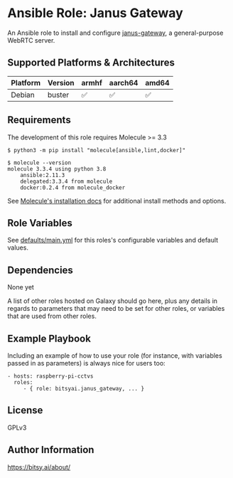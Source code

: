 Ansible Role: Janus Gateway
=========

An Ansible role to install and configure [janus-gateway](https://github.com/meetecho/janus-gateway), a general-purpose WebRTC server.

Supported Platforms & Architectures
------------

| Platform | Version | armhf | aarch64 | amd64 |
|----------|---------|-------|---------|-------|
| Debian   | buster  | ✅    |     ✅   |   ✅  |

Requirements
------------

The development of this role requires Molecule >= 3.3

```
$ python3 -m pip install "molecule[ansible,lint,docker]" 
```

```
$ molecule --version
molecule 3.3.4 using python 3.8 
    ansible:2.11.3
    delegated:3.3.4 from molecule
    docker:0.2.4 from molecule_docker
```

See [Molecule's installation docs](https://molecule.readthedocs.io/en/latest/installation.html) for additional install methods and options. 

Role Variables
--------------

See [defaults/main.yml](defaults/main.yml) for this roles's configurable variables and default values.


Dependencies
------------

None yet

A list of other roles hosted on Galaxy should go here, plus any details in regards to parameters that may need to be set for other roles, or variables that are used from other roles.

Example Playbook
----------------

Including an example of how to use your role (for instance, with variables passed in as parameters) is always nice for users too:

    - hosts: raspberry-pi-cctvs
      roles:
         - { role: bitsyai.janus_gateway, ... }

License
-------

GPLv3

Author Information
------------------

https://bitsy.ai/about/
